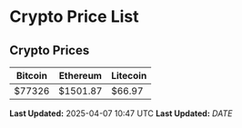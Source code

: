 # Crypto Price List

## Crypto Prices
| Bitcoin | Ethereum | Litecoin |
| ------- | -------- | -------- |
| $77326 | $1501.87 | $66.97 |
**Last Updated:** 2025-04-07 10:47 UTC
**Last Updated:** $DATE$
